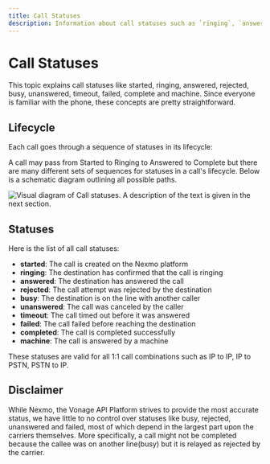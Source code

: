 ```yaml
---
title: Call Statuses
description: Information about call statuses such as `ringing`, `answered` and so on.
---
```


# Call Statuses

This topic explains call statuses like started, ringing, answered, rejected, busy, unanswered, timeout, failed, complete and machine. Since everyone is familiar with the phone, these concepts are pretty straightforward.

## Lifecycle

Each call goes through a sequence of statuses in its lifecycle:

A call may pass from Started to Ringing to Answered to Complete but there are many different sets of sequences for statuses in a call's lifecycle. Below is a schematic diagram outlining all possible paths.

![Visual diagram of Call statuses. A description of the text is given in the next section.](/assets/images/call-statuses-rtc-diagram.png)

## Statuses

Here is the list of all call statuses:

- **started**: The call is created on the Nexmo platform
- **ringing**: The destination has confirmed that the call is ringing
- **answered**: The destination has answered the call
- **rejected**: The call attempt was rejected by the destination
- **busy**: The destination is on the line with another caller
- **unanswered**: The call was canceled by the caller
- **timeout**: The call timed out before it was answered
- **failed**: The call failed before reaching the destination
- **completed**: The call is completed successfully
- **machine**: The call is answered by a machine

These statuses are valid for all 1:1 call combinations such as IP to IP, IP to PSTN, PSTN to IP.

## Disclaimer

While Nexmo, the Vonage API Platform strives to provide the most accurate status, we have little to no control over statuses like busy, rejected, unanswered and failed, most of which depend in the largest part upon the carriers themselves. More specifically, a call might not be completed because the callee was on another line(busy) but it is relayed as rejected by the carrier.

